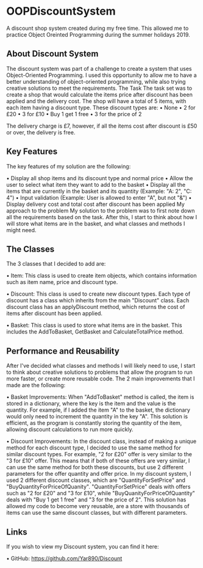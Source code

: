# OOPDiscountSystem
A discount shop system created during my free time. This allowed me to practice Object Oreinted Programming during the summer holidays 2019.

## About Discount System
The discount system was part of a challenge to create a system that uses Object-Oriented Programming. I used this opportunity to allow me to have a better understanding of object-oriented programming, while also trying creative solutions to meet the requirements.
The Task
The task set was to create a shop that would calculate the items price after discount has been applied and the delivery cost. The shop will have a total of 5 items, with each item having a discount type. These discount types are:
• None
• 2 for £20
• 3 for £10
• Buy 1 get 1 free
• 3 for the price of 2

The delivery charge is £7, however, if all the items cost after discount is £50 or over, the delivery is free.

## Key Features
The key features of my solution are the following:

• Display all shop items and its discount type and normal price
• Allow the user to select what item they want to add to the basket
• Display all the items that are currently in the basket and its quantity
  (Example: "A: 2", "C: 4")
• Input validation (Example: User is allowed to enter "A", but not "&")
• Display delivery cost and total cost after discount has been applied
My approach to the problem
My solution to the problem was to first note down all the requirements based on the task. After this, I start to think about how I will store what items are in the basket, and what classes and methods I might need.

## The Classes
The 3 classes that I decided to add are:

• Item: This class is used to create item objects, which contains information such as item name, price and discount type.

• Discount: This class is used to create new discount types. Each type of discount has a class which inherits from the main "Discount" class. Each discount class has an applyDiscount method, which returns the cost of items after discount has been applied.

• Basket: This class is used to store what items are in the basket. This includes the AddToBasket, GetBasket and CalculateTotalPrice method.


## Performance and Reusability
After I've decided what classes and methods I will likely need to use, I start to think about creative solutions to problems that allow the program to run more faster, or create more reusable code. The 2 main improvements that I made are the following:

• Basket Improvements: When "AddToBasket" method is called, the item is stored in a dictionary, where the key is the item and the value is the quantity. For example, if I added the item "A" to the basket, the dictionary would only need to increment the quantity in the key "A". This solution is efficient, as the program is constantly storing the quantity of the item, allowing discount calculations to run more quickly.

• Discount Improvements: In the discount class, instead of making a unique method for each discount type, I decided to use the same method for similar discount types. For example, "2 for £20" offer is very similar to the "3 for £10" offer. This means that if both of these offers are very similar, I can use the same method for both these discounts, but use 2 different parameters for the offer quantity and offer price. In my discount system, I used 2 different discount classes, which are "QuantityForSetPrice" and "BuyQuantityForPriceOfQuanity". "QuantityForSetPrice" deals with offers such as "2 for £20" and "3 for £10", while "BuyQuanityForPriceOfQuantity" deals with "Buy 1 get 1 free" and "3 for the price of 2". This solution has allowed my code to become very reusable, are a store with thousands of items can use the same discount classes, but with different parameters.

## Links
If you wish to view my Discount system, you can find it here:

• GitHub: https://github.com/Yar890/Discount

